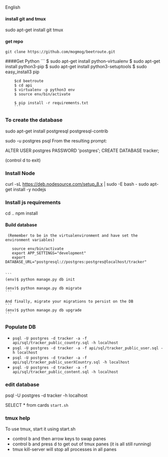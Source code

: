 English 

#### install git and tmux

sudo apt-get install git tmux

#### get repo

````
git clone https://github.com/mogmog/beetroute.git
````

####Get Python
        ```
        $ sudo apt-get install python-virtualenv
        $ sudo apt-get install python3-pip
        $ sudo apt-get install python3-setuptools
        $ sudo easy_install3 pip
        
        $cd beetroute
        $ cd api
        $ virtualenv -p python3 env
        $ source env/bin/activate
      
        $ pip install -r requirements.txt
        ```
    
  ### To create the database
  
  sudo apt-get install postgresql postgresql-contrib
  
  
  sudo -u postgres psql
  From the resulting prompt:
  
  ALTER USER postgres PASSWORD 'postgres';
  CREATE DATABASE tracker;
   
  (control d to exit)
  
    
  ### Install Node
  
  curl -sL https://deb.nodesource.com/setup_8.x | sudo -E bash -
  sudo apt-get install -y nodejs
  
  
  ### Install js requirements
  cd ..
  npm install
  

 #### Build database
 
     (Remember to be in the virtualenvironment and have set the environment variables)
     
       source env/bin/activate
       export APP_SETTINGS="development"
       export DATABASE_URL="postgresql://postgres:postgres@localhost/tracker"
         
 
    ```
    (env)$ python manage.py db init

    (env)$ python manage.py db migrate
    ```

    And finally, migrate your migrations to persist on the DB
    ```
    (env)$ python manage.py db upgrade
    ```


### Populate DB

- `psql -U postgres -d tracker -a -f api/sql/tracker_public_country.sql -h localhost`
-  `psql -U postgres -d tracker -a -f api/sql/tracker_public_user.sql -h localhost`
- `psql -U postgres -d tracker -a -f api/sql/tracker_public_userXCountry.sql -h localhost`
- `psql -U postgres -d tracker -a -f api/sql/tracker_public_content.sql -h localhost`


### edit database

psql -U postgres -d tracker -h localhost

SELECT * from cards 
````start.sh````

### tmux help

To use tmux, start it using start.sh

 - control b and then arrow keys to swap panes
 - control b and press d to get out of tmux panes (it is all still running)
 - tmux kill-server will stop all processes in all panes
 






